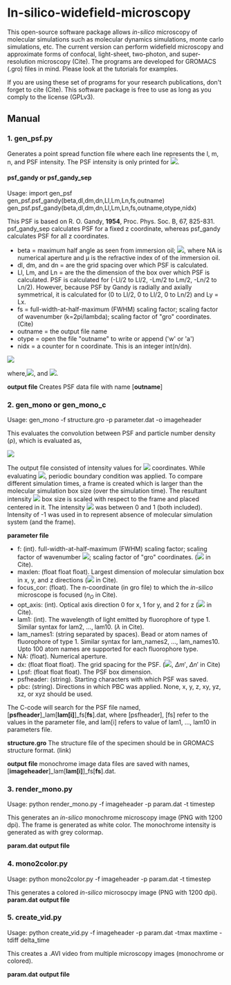 # In-silico-widefield-microscopy

This open-source software package allows *in-silico* microscopy of molecular simulations such as molecular
dynamics simulations, monte carlo simulations, etc. The current version can perform widefield microscopy 
and approximate forms of confocal, light-sheet, two-photon, and super-resolution microscopy (Cite). 
The programs are developed for GROMACS (.gro) files in mind. Please look at the tutorials for examples.

If you are using these set of programs for your research publications, don't forget to cite (Cite). This software 
package is free to use as long as you comply to the license (GPLv3).

## Manual

### 1. gen_psf.py 

Generates a point spread function file where each line represents the l, m, n, and PSF intensity.
The PSF intensity is only printed for <img src="https://render.githubusercontent.com/render/math?math=m \leq l">.

#### psf_gandy or psf_gandy_sep
Usage: 
import gen_psf
gen_psf.psf_gandy(beta,dl,dm,dn,Ll,Lm,Ln,fs,outname)
gen_psf.psf_gandy(beta,dl,dm,dn,Ll,Lm,Ln,fs,outname,otype,nidx)


This PSF is based on  R. O. Gandy, **1954**, Proc. Phys. Soc. B, 67, 825-831. psf_gandy_sep calculates PSF for a fixed z coordinate, whereas
psf_gandy calculates PSF for all z coordinates.
- beta = maximum half angle as seen from immersion oil; <img src="https://render.githubusercontent.com/render/math?math=\sin^{-1}(NA/\mu)">, where NA is numerical aperture
  and μ is the refractive index of of the immersion oil. 
- dl, dm, and dn = are the grid spacing over which PSF is calculated. 
- Ll, Lm, and Ln = are the the dimension of the box over which PSF is calculated. PSF is calculated for (-Ll/2 to Ll/2, -Lm/2 to Lm/2, -Ln/2 to Ln/2). However, because PSF
  by Gandy is radially and axially symmetrical, it is calculated for (0 to Ll/2, 0 to Ll/2, 0 to Ln/2) and Ly = Lx.
- fs = full-width-at-half-maximum (FWHM) scaling factor; scaling factor of wavenumber (k=2pi/lambda); scaling factor of "gro" coordinates. (Cite) 
- outname = the output file name
- otype = open the file "outname" to write or append ('w' or 'a')
- nidx = a counter for n coordinate. This is an integer int(n/dn).
<img src="https://render.githubusercontent.com/render/math?math=PSF(r,n^')=PSF(l^',m^',n^')=I_0 \left\vert \frac{3}{2(1-\cos^{3/2}\beta)} \int_0^\beta e^{ik^'n^'\cos\theta}J_0(k^'r\sin\theta)\sin\theta\cos^{1/2}\theta d\theta \right\vert^2">

where,<img src="https://render.githubusercontent.com/render/math?math=k^'=\frac{2\pi f_s}{\lambda}">, and <img src="https://render.githubusercontent.com/render/math?math=I_0 = 1">.   

**output file**
Creates PSF data file with name [**outname**]

### 2. gen_mono or gen_mono_c
Usage:
gen_mono -f structure.gro -p parameter.dat -o imageheader

This evaluates the convolution between PSF and particle number density (ρ), which is evaluated as, 

<img src="https://render.githubusercontent.com/render/math?math=I(l^',m^')=\sum_{j=1}^N PSF(l^'-l_j,m^'-m_j,n_O-n_j)">

The output file consisted of intensity values for <img src="https://render.githubusercontent.com/render/math?math=(l^',m^')"> coordinates. While evaluating <img src="https://render.githubusercontent.com/render/math?math=I">, periodic boundary condition was applied. 
To compare different simulation times, a frame is created which is larger than the molecular simulation box size (over the simulation time). 
The resultant intensity <img src="https://render.githubusercontent.com/render/math?math=I"> box size is scaled with respect to the frame and placed centered in it. The intensity <img src="https://render.githubusercontent.com/render/math?math=I"> was between 0 and 1 (both included). Intensity of -1 was used in 
to represent absence of molecular simulation system (and the frame).

**parameter file**
- f: (int). full-width-at-half-maximum (FWHM) scaling factor; scaling factor of wavenumber <img src="https://render.githubusercontent.com/render/math?math=\left( k=2\pi/\lambda\right)">; scaling factor of "gro" coordinates. (<img src="https://render.githubusercontent.com/render/math?math=f_s"> in Cite).
- maxlen: (float float float). Largest dimension of molecular simulation box in x, y, and z directions (<img src="https://render.githubusercontent.com/render/math?math=B_l^*, B_m^*, B_n^*"> in Cite).
- focus_cor: (float). The n-coordinate (in gro file) to which the *in-silico* microscope is focused ($n_O$ in Cite). 
- opt_axis: (int). Optical axis direction 0 for x, 1 for y, and 2 for z (<img src="https://render.githubusercontent.com/render/math?math=n"> in Cite).
- lam1: (int). The wavelength of light emitted by fluorophore of type 1. Similar syntax for lam2, ..., lam10. ($\lambda$ in Cite).
- lam_names1: (string separated by spaces). Bead or atom names of fluorophore of type 1. Similar syntax for lam_names2, ..., lam_names10. Upto 100 atom names are supported for each fluorophore type.
- NA: (float). Numerical aperture. 
- dx: (float float float). The grid spacing for the PSF. (<img src="https://render.githubusercontent.com/render/math?math=\Delta l^'">, $\Delta m'$, $\Delta n'$ in Cite)
- Lpsf: (float float float). The PSF box dimension. 
- psfheader: (string). Starting characters with which PSF was saved.
- pbc: (string). Directions in which PBC was applied. None, x, y, z, xy, yz, xz, or xyz should be used.

The C-code will search for the PSF file named, [**psfheader**]_lam[**lam[i]**]_fs[**fs**].dat, where [psfheader], [fs] refer to the values in the parameter file, and lam[i] refers to value of lam1, ..., lam10 in parameters file.

**structure.gro**
The structure file of the specimen should be in GROMACS structure format. (link)

**output file**
monochrome image data files are saved with names, [**imageheader**]_lam[**lam[i]**]_fs[**fs**].dat.

### 3. render_mono.py

Usage: python render_mono.py -f imageheader -p param.dat -t timestep

This generates an *in-silico* monochrome microscopy image (PNG with 1200 dpi). The frame is generated as white color. 
The monochrome intensity is generated as with grey colormap.

**param.dat**
**output file**

### 4. mono2color.py
Usage:  python mono2color.py -f imageheader -p param.dat -t timestep

This generates a colored *in-silico* microsocpy image (PNG with 1200 dpi).
**param.dat**
**output file**

### 5. create_vid.py
Usage:  python create_vid.py -f imageheader -p param.dat -tmax maxtime -tdiff delta_time

This creates a .AVI video from multiple microscopy images (monochrome or colored).

**param.dat**
**output file**

